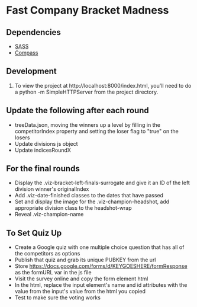 # Fast Company Bracket Madness

## Dependencies

* [SASS](http://sass-lang.com/install)
* [Compass](http://compass-style.org/install/)

## Development

1. To view the project at http://localhost:8000/index.html, you'll need to do a python -m SimpleHTTPServer from the project directory.

## Update the following after each round
* treeData.json, moving the winners up a level by filling in the competitorIndex property and setting the loser flag to "true" on the losers
* Update divisions js object
* Update indicesRoundX

## For the final rounds
* Display the .viz-bracket-left-finals-surrogate and give it an ID of the left division winner's originalIndex
* Add .viz-date-finished classes to the dates that have passed
* Set and display the image for the .viz-champion-headshot, add appropriate division class to the headshot-wrap
* Reveal .viz-champion-name


## To Set Quiz Up
* Create a Google quiz with one multiple choice question that has all of the competitors as options
* Publish that quiz and grab its unique PUBKEY from the url
* Store https://docs.google.com/forms/d/KEYGOESHERE/formResponse as the formURL var in the js file
* Visit the survey online and copy the form element html
* In the html, replace the input element's name and id attributes with the value from the input's value from the html you copied
* Test to make sure the voting works
